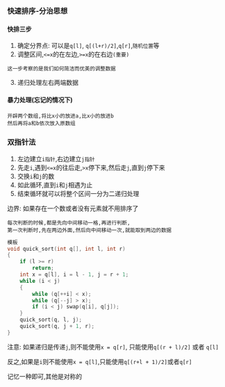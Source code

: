 ### 快速排序-分治思想
#### 快排三步
1. 确定分界点: 可以是`q[l]`, `q[(l+r)/2]`,`q[r]`,`随机位置`等
2. 调整区间,`<=x`的在左边,`>=x`的在右边`(重要)`
```
这一步考察的是我们如何简洁而优美的调整数据
```
3. 递归处理左右两端数据
#### 暴力处理(忘记的情况下)
    开辟两个数组,将比x小的放进a,比x小的放进b
    然后再将a和b依次放入原数组
### 双指针法
1. 左边建立`i指针`,右边建立`j指针`
2. 先走`i`,遇到`<=x`的往后走,`>x`停下来,然后走`j`,直到`j`停下来
3. 交换`i`和`j`的数
4. 如此循环,直到`i`和`j`相遇为止
5. 结束循环就可以将整个区间一分为二递归处理

边界: 如果存在一个数或者没有元素就不用排序了

	每次判断的时候,都是先向中间移动一格,再进行判断,
	第一次判断时,先在两边外面,然后向中间移动一次,就能取到两边的数据
```c++
模板
void quick_sort(int q[], int l, int r)
{
	if (l >= r)
		return;
	int x = q[l], i = l - 1, j = r + 1;
	while (i < j)
	{
		while (q[++i] < x);
		while (q[--j] > x);
		if (i < j) swap(q[i], q[j]);
	}
	quick_sort(q, l, j);
	quick_sort(q, j + 1, r);
}
```
注意: 如果递归是传递`j`,则不能使用`x = q[r]`, 只能使用`q[(r + l)/2]` 或者 `q[l]`

反之,如果是`i`则不能使用`x = q[l]`,只能使用`q[(r+l + 1)/2]`或者`q[r]`

记忆一种即可,其他是对称的